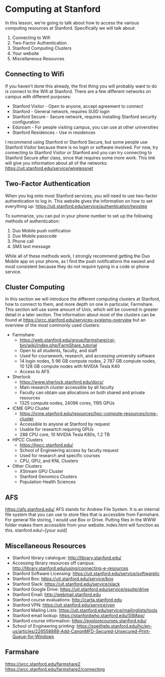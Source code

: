 # Computing at Stanford
In this lesson, we're going to talk about how to access the various computing resources at Stanford. Specifically we will talk about:
1. Connecting to Wifi
2. Two-Factor Authentication
3. Stanford Computing Clusters
4. Your website
5. Miscellaneous Resources

## Connecting to Wifi 
If you haven't done this already, the first thing you will probably want to do is connect to the Wifi at Stanford. 
There are a few different networks on campus with different purposes:
* Stanford Visitor - Open to anyone, accept agreement to connect
* Stanford - General network, requires SUID login
* Stanford Secure - Secure network, requires installing Stanford security configuration
* Eduroam - For people visiting campus, you can use at other universities
* Stanford Residences - Use in residences

I recommend using Stanford or Stanford Secure, but some people use Stanford Visitor because there is no login or software involved. For now, try connecting to Stanford Visitor or Stanford and you can try connecting to Stanford Secure after class, since that requires some more work. This link will give you information about all of the networks: 
https://uit.stanford.edu/service/wirelessnet

## Two-Factor Authentication
When you log onto most Stanford services, you will need to use two-factor authentication to log in. This website gives the information on how to set everything up: https://uit.stanford.edu/service/authentication/twostep

To summarize, you can put in your phone number to set up the following methods of authentication:
1. Duo Mobile push notification
2. Duo Mobile passcode
3. Phone call
4. SMS text message

While all of these methods work, I strongly recommend getting the Duo Mobile app on your phone, as I find the push notifications the easiest and most consistent because they do not require typing in a code or phone service.

## Cluster Computing
In this section we will introduce the different computing clusters at Stanford, how to connect to them, and more depth on one in particular, Farmshare. This section will use some amount of Unix, which will be covered in greater detail in a later section.
The information about most of the clusters can be found at https://srcc.stanford.edu/services-systems-overview but an overview of the most commonly used clusters:
* Farmshare
  * https://web.stanford.edu/group/farmshare/cgi-bin/wiki/index.php/FarmShare_tutorial
  * Open to all students, faculty, and staff
  * Used for coursework, research, and accessing university software
  * 14 login nodes, 5 96 GB compute nodes, 2 787 GB compute nodes, 10 128 GB compute nodes with NVIDIA Tesla K40
  * Access to AFS
* Sherlock
  * https://www.sherlock.stanford.edu/docs/
  * Main research cluster accessible by all faculty
  * Faculty can obtain use allocations on both shared and private resources
  * 1325 compute nodes, 24096 cores, 1195 GPUs
* ICME GPU Cluster
  * https://icme.stanford.edu/resources/hpc-compute-resources/icme-cluster
  * Accessible to anyone at Stanford by request
  * Usable for researtch requiring GPUs
  * 288 CPU core, 10 NVIDIA Tesla K80s, 1.2 TB
* HPCC Clusters
  * https://hpcc.stanford.edu/
  * School of Engineering access by faculty request
  * Used for research and specific courses
  * CPU, GPU, and KNL Clusters
* Other Clusters
  * XStream GPU Cluster
  * Stanford Genomics Clusters
  * Population Health Sciences
  

## AFS 
https://afs.stanford.edu/
AFS stands for Andrew File System. 
It is an internal file system that you can use to store files that is accessible from Farmshare. 
For general file storing, I would use Box or Drive.
Putting files in the WWW folder makes them accessible from your website. index.html will function as this. 
stanford.edu/~[your suid]

## Miscellaneous Resources
* Stanford library catalogue: http://library.stanford.edu/
* Accessing library resources off campus: http://library.stanford.edu/using/connecting-e-resources
* Stanford Software Licensing: https://uit.stanford.edu/service/softwarelic
* Stanford Box: https://uit.stanford.edu/service/box
* Stanford Slack: https://uit.stanford.edu/service/slack
* Stanford Google Drive: https://uit.stanford.edu/service/gsuite/drive
* Stanford Email: http://webmail.stanford.edu
* Stanford course evaluations: http://carta.stanford.edu
* Stanford VPN: https://uit.stanford.edu/service/vpn
* Stanford Mailing Lists: https://uit.stanford.edu/service/mailinglists/tools
* Stanford email lookup: https://stanfordwho.stanford.edu/SWApp/
* Stanford course information: https://explorecourses.stanford.edu/
* School of Engineering printing: https://soeithelp.stanford.edu/hc/en-us/articles/226558888-Add-CanonMFD-Secured-Unsecured-Print-Queue-for-Windows

## Farmshare 
https://srcc.stanford.edu/farmshare2 https://srcc.stanford.edu/farmshare2/connecting
